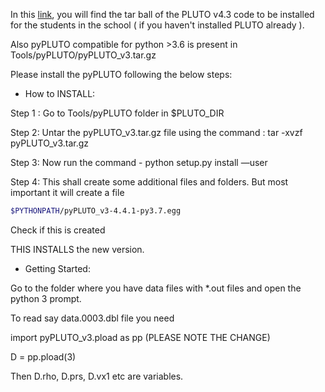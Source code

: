 In this [link](https://github.com/astrofum/na2020/blob/master/PLUTO_4.3_Mashhad2020.tar.gz), you will find the tar ball of the PLUTO v4.3 code to be installed for the students in the school ( if you haven't installed PLUTO already ).

Also pyPLUTO compatible for python >3.6 is present in Tools/pyPLUTO/pyPLUTO_v3.tar.gz 

Please install the pyPLUTO following the below steps:

- How to INSTALL:

Step 1 : Go to Tools/pyPLUTO folder in $PLUTO_DIR

Step 2:  Untar the pyPLUTO_v3.tar.gz file using the command : tar -xvzf pyPLUTO_v3.tar.gz

Step 3:  Now run the command - python setup.py install —user

Step 4: This shall create some additional files and folders. But most important it will create a file
```sh
$PYTHONPATH/pyPLUTO_v3-4.4.1-py3.7.egg
````

Check if this is created 

THIS INSTALLS the new version. 

- Getting Started:

Go to the folder where you have data files with *.out files and open the python 3 prompt. 

To read say data.0003.dbl file you need

import pyPLUTO_v3.pload as pp (PLEASE NOTE THE CHANGE)

D = pp.pload(3)

Then D.rho, D.prs, D.vx1 etc are variables. 
